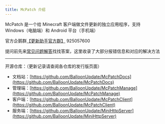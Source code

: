 ```yaml
---
title: McPatch 介绍
---
```

McPatch 是一个给 Minecraft 客户端做文件更新的独立应用程序，支持 Windows（电脑端）和 Android 平台（手机端）

官方企鹅群[【更新助手官方群】](https://jq.qq.com/?_wv=1027&k=PqAEtn39) 925057600

提问前先来[常见问题解答](faq/client)找找答案，这里收录了大部分报错信息和对应的解决方法

---

开源仓库：（更新记录请查阅各仓库的发行版页面）

+ 文档站：[https://github.com/BalloonUpdate/McPatchDocs](https://github.com/BalloonUpdate/McPatchDocs)
+ 管理端：[https://github.com/BalloonUpdate/McPatchManage](https://github.com/BalloonUpdate/McPatchManage)
+ 客户端：[https://github.com/BalloonUpdate/McPatchClient](https://github.com/BalloonUpdate/McPatchClient)
+ 服务端：[https://github.com/BalloonUpdate/MiniHttpServer](https://github.com/BalloonUpdate/MiniHttpServer)
